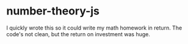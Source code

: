 # number-theory-js

I quickly wrote this so it could write my math homework in return. The code's not clean, but the return on investment was huge.
